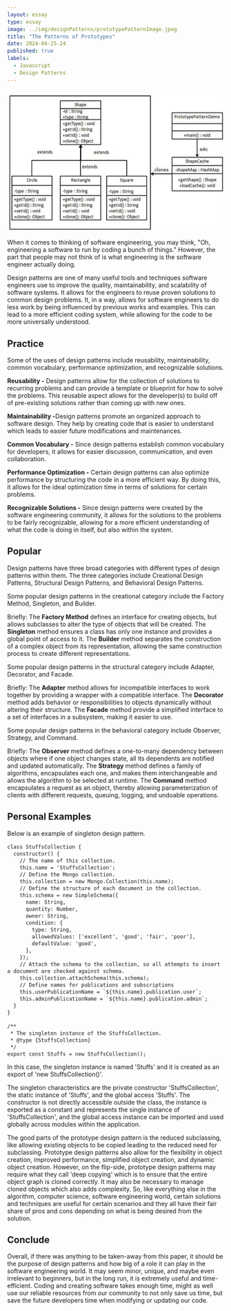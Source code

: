 ```yaml
---
layout: essay
type: essay
image: ../img/designPatterns/prototypePatternImage.jpeg
title: "The Patterns of Prototypes"
date: 2024-04-25-24
published: true
labels:
  - Javascript
  - Design Patterns
---
```

<p align="center">
  <img width="500px" class="rounded float-center pe-4" src="../img/designPatterns/prototypePatternImage.jpeg">
</p>

When it comes to thinking of software engineering, you may think, "Oh, engineering a software to run by coding a bunch of things." However, the part that people may not think of is what engineering is the software engineer actually doing.

Design patterns are one of many useful tools and techniques software engineers use to improve the quality, maintainability, and scalability of software systems. It allows for the engineers to reuse proven solutions to common design problems. It, in a way, allows for software engineers to do less work by being influenced by previous works and examples. This can lead to a more efficient coding system, while allowing for the code to be more universally understood.

## Practice

Some of the uses of design patterns include reusability, maintainability, common vocabulary, performance optimization, and recognizable solutions. 

<strong>Reusability -</strong> Design patterns allow for the collection of solutions to recurring problems and can provide a template or blueprint for how to solve the problems. This reusable aspect allows for the developer(s) to build off of pre-existing solutions rather than coming up with new ones. 

<strong>Maintainability -</strong>Design patterns promote an organized approach to software design. They help by creating code that is easier to understand which leads to easier future modifications and maintenances.

<strong>Common Vocabulary -</strong> Since design patterns establish common vocabulary for developers, it allows for easier discussion, communication, and even collaboration.

<strong>Performance Optimization -</strong> Certain design patterns can also optimize performance by structuring the code in a more efficient way. By doing this, it allows for the ideal optimization time in terms of solutions for certain problems.

<strong>Recognizable Solutions -</strong> Since design patterns were created by the software engineering community, it allows for the solutions to the problems to be fairly recognizable, allowing for a more efficient understanding of what the code is doing in itself, but also within the system.

## Popular

Design patterns have three broad categories with different types of design patterns within them. The three categories include Creational Design Patterns, Structural Design Patterns, and Behavioral Design Patterns.

Some popular design patterns in the creational category include the Factory Method, Singleton, and Builder.

Briefly:
The <strong>Factory Method</strong> defines an interface for creating objects, but allows subclasses to alter the type of objects that will be created.
The <strong>Singleton</strong> method ensures a class has only one instance and provides a global point of access to it.
The <strong>Builder</strong> method separates the construction of a complex object from its representation, allowing the same construction process to create different representations.

Some popular design patterns in the structural category include Adapter, Decorator, and Facade.

Briefly:
The <strong>Adapter</strong> method allows for incompatible interfaces to work together by providing a wrapper with a compatible interface.
The <strong>Decorator</strong> method adds behavior or responsibilities to objects dynamically without altering their structure.
The <strong>Facade</strong> method provide a simplified interface to a set of interfaces in a subsystem, making it easier to use.

Some popular design patterns in the behavioral category include Observer, Strategy, and Command.

Briefly:
The <strong>Observer</strong> method defines a one-to-many dependency between objects where if one object changes state, all its dependents are notified and updated automatically.
The <strong>Strategy</strong> method defines a family of algorithms, encapsulates each one, and makes them interchangeable and allows the algorithm to be selected at runtime.
The <strong>Command</strong> method encapsulates a request as an object, thereby allowing parameterization of clients with different requests, queuing, logging, and undoable operations.

## Personal Examples

Below is an example of singleton design pattern.

```angular2html
class StuffsCollection {
  constructor() {
    // The name of this collection.
    this.name = 'StuffsCollection';
    // Define the Mongo collection.
    this.collection = new Mongo.Collection(this.name);
    // Define the structure of each document in the collection.
    this.schema = new SimpleSchema({
      name: String,
      quantity: Number,
      owner: String,
      condition: {
        type: String,
        allowedValues: ['excellent', 'good', 'fair', 'poor'],
        defaultValue: 'good',
      },
    });
    // Attach the schema to the collection, so all attempts to insert a document are checked against schema.
    this.collection.attachSchema(this.schema);
    // Define names for publications and subscriptions
    this.userPublicationName = `${this.name}.publication.user`;
    this.adminPublicationName = `${this.name}.publication.admin`;
  }
}

/**
 * The singleton instance of the StuffsCollection.
 * @type {StuffsCollection}
 */
export const Stuffs = new StuffsCollection();
```

In this case, the singleton instance is named 'Stuffs' and it is created as an export of 'new StuffsCollection()'.

The singleton characteristics are the private constructor 'StuffsCollection', the static instance of 'Stuffs', and the global access 'Stuffs'. The constructor is not directly accessible outside the class, the instance is exported as a constant and represents the single instance of 'StuffsCollection', and the global access instance can be imported and used globally across modules within the application.

The good parts of the prototype design pattern is the reduced subclassing, like allowing existing objects to be copied leading to the reduced need for subclassing. Prototype design patterns also allow for the flexibility in object creation, improved performance, simplified object creation, and dynamic object creation. However, on the flip-side, prototype design patterns may require what they call 'deep copying' which is to ensure that the entire object graph is cloned correctly. It may also be necessary to manage cloned objects which also adds complexity. So, like everything else in the algorithm, computer science, software engineering world, certain solutions and techniques are useful for certain scenarios and they all have their fair share of pros and cons depending on what is being desired from the solution.

## Conclude

Overall, if there was anything to be taken-away from this paper, it should be the purpose of design patterns and how big of a role it can play in the software engineering world. It may seem minor, unique, and maybe even irrelevant to beginners, but in the long run, it is extremely useful and time-efficient. Coding and creating software takes enough time, might as well use our reliable resources from our community to not only save us time, but save the future developers time when modifying or updating our code.
